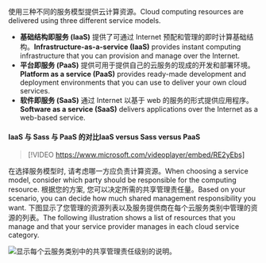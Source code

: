 <span data-ttu-id="64534-101">使用三种不同的服务模型提供云计算资源。</span><span class="sxs-lookup"><span data-stu-id="64534-101">Cloud computing resources are delivered using three different service models.</span></span>

- <span data-ttu-id="64534-102">**基础结构即服务 (IaaS)** 提供了可通过 Internet 预配和管理的即时计算基础结构。</span><span class="sxs-lookup"><span data-stu-id="64534-102">**Infrastructure-as-a-service (IaaS)** provides instant computing infrastructure that you can provision and manage over the Internet.</span></span>
- <span data-ttu-id="64534-103">**平台即服务 (PaaS)** 提供可用于提供自己的云服务的现成的开发和部署环境。</span><span class="sxs-lookup"><span data-stu-id="64534-103">**Platform as a service (PaaS)** provides ready-made development and deployment environments that you can use to deliver your own cloud services.</span></span>
- <span data-ttu-id="64534-104">**软件即服务 (SaaS)** 通过 Internet 以基于 web 的服务的形式提供应用程序。</span><span class="sxs-lookup"><span data-stu-id="64534-104">**Software as a service (SaaS)** delivers applications over the Internet as a web-based service.</span></span>

#### <a name="iaas-versus-sass-versus-paas"></a><span data-ttu-id="64534-105">IaaS 与 Sass 与 PaaS 的对比</span><span class="sxs-lookup"><span data-stu-id="64534-105">IaaS versus Sass versus PaaS</span></span>

> [!VIDEO https://www.microsoft.com/videoplayer/embed/RE2yEbs]

<span data-ttu-id="64534-106">在选择服务模型时, 请考虑哪一方应负责计算资源。</span><span class="sxs-lookup"><span data-stu-id="64534-106">When choosing a service model, consider which party should be responsible for the computing resource.</span></span> <span data-ttu-id="64534-107">根据您的方案, 您可以决定所需的共享管理责任量。</span><span class="sxs-lookup"><span data-stu-id="64534-107">Based on your scenario, you can decide how much shared management responsibility you want.</span></span> <span data-ttu-id="64534-108">下图显示了您管理的资源列表以及服务提供商在每个云服务类别中管理的资源的列表。</span><span class="sxs-lookup"><span data-stu-id="64534-108">The following illustration shows a list of resources that you manage and that your service provider manages in each cloud service category.</span></span>

![显示每个云服务类别中的共享管理责任级别的说明。](../media/3-shared-responsibility.png)
